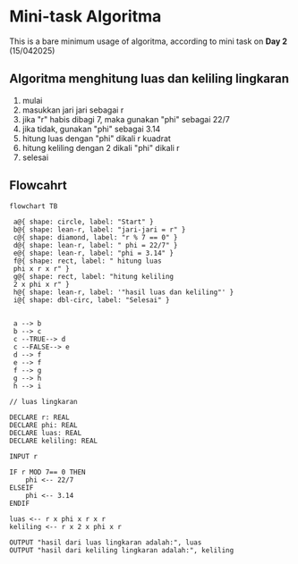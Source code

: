 # Mini-task Algoritma

This is a bare minimum usage of algoritma, according to mini task on **Day 2** (15/042025)

## Algoritma menghitung luas dan keliling lingkaran

1. mulai
2. masukkan jari jari sebagai r
3. jika "r" habis dibagi 7, maka gunakan "phi" sebagai 22/7
4. jika tidak, gunakan "phi" sebagai 3.14
5. hitung luas dengan "phi" dikali r kuadrat
6. hitung keliling dengan 2 dikali "phi" dikali r
7. selesai

## Flowcahrt

```mermaid
flowchart TB

 a@{ shape: circle, label: "Start" }
 b@{ shape: lean-r, label: "jari-jari = r" }
 c@{ shape: diamond, label: "r % 7 == 0" }
 d@{ shape: lean-r, label: " phi = 22/7" }
 e@{ shape: lean-r, label: "phi = 3.14" }
 f@{ shape: rect, label: " hitung luas
 phi x r x r" }
 g@{ shape: rect, label: "hitung keliling
 2 x phi x r" }
 h@{ shape: lean-r, label: '"hasil luas dan keliling"' }
 i@{ shape: dbl-circ, label: "Selesai" }


 a --> b
 b --> c
 c --TRUE--> d
 c --FALSE--> e
 d --> f
 e --> f
 f --> g
 g --> h
 h --> i

```

```pseudocode
// luas lingkaran

DECLARE r: REAL
DECLARE phi: REAL
DECLARE luas: REAL
DECLARE keliling: REAL

INPUT r

IF r MOD 7== 0 THEN
    phi <-- 22/7
ELSEIF
    phi <-- 3.14
ENDIF

luas <-- r x phi x r x r
keliling <-- r x 2 x phi x r

OUTPUT "hasil dari luas lingkaran adalah:", luas
OUTPUT "hasil dari keliling lingkaran adalah:", keliling

```

